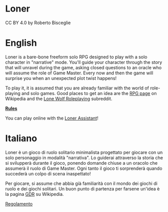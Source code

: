 # Loner

CC BY 4.0 by Roberto Bisceglie

# English

Loner is a bare-bone freeform solo RPG designed to play with a solo character in "narrative" mode. You'll guide your character through the story that will unravel during the game, asking closed questions to an oracle who will assume the role of Game Master. Every now and then the game will surprise you when an unexpected plot twist happens!

To play it, it is assumed that you are already familiar with the world of role-playing and solo games. Good places to get an idea are the [RPG page](https://en.wikipedia.org/wiki/Role-playing_game) on Wikipedia and the [Lone Wolf Roleplaying](https://www.reddit.com/r/Solo_Roleplaying/wiki/guides) subreddit.

[**Rules**](loner-en.md)

You can play online with the [Loner Assistant](https://zeruhur.space/loner-assistant/)!


# Italiano
Loner è un gioco di ruolo solitario minimalista progettato per giocare con un solo personaggio in modalità "narrativa". Lo guiderai attraverso la storia che si svilupperà durante il gioco, ponendo domande chiuse a un oracolo che assumerà il ruolo di Game Master. Ogni tanto il gioco ti sorprenderà quando succederà un colpo di scena inaspettato!

Per giocare, si assume che abbia già familiarità con il mondo dei giochi di ruolo e dei giochi solitari. Un buon punto di partenza per farsene un'idea è la pagina [GDR](https://it.wikipedia.org/wiki/Gioco_di_ruolo) su Wikipedia.

[Regolamento](loner-ita.md)